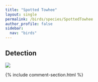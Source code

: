 ```yaml
---
title: "Spotted Towhee"
layout: single
permalink: /birds/species/SpottedTowhee
author_profile: false
sidebar:
  nav: "birds"
---
```


<h2>Detection</h2>

<img src="https://beallen.github.io/DevelopmentWebsite/assets/images/birds/SpottedTowhee/det.jpg">

{% include comment-section.html %}
